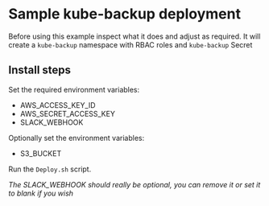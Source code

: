# Sample kube-backup deployment

Before using this example inspect what it does and adjust as required.
It will create a `kube-backup` namespace with RBAC roles and `kube-backup` Secret

## Install steps

Set the required environment variables:
- AWS_ACCESS_KEY_ID
- AWS_SECRET_ACCESS_KEY
- SLACK_WEBHOOK

Optionally set the environment variables:
- S3_BUCKET

Run the `Deploy.sh` script.

*The SLACK_WEBHOOK should really be optional, you can remove it or set it to blank if you wish*
